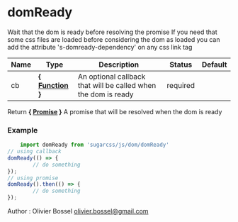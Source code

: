 # domReady

Wait that the dom is ready before resolving the promise
If you need that some css files are loaded before considering the dom as loaded
you can add the attribute 's-domready-dependency' on any css link tag



Name  |  Type  |  Description  |  Status  |  Default
------------  |  ------------  |  ------------  |  ------------  |  ------------
cb  |  **{ [Function](https://developer.mozilla.org/fr/docs/Web/JavaScript/Reference/Objets_globaux/Function) }**  |  An optional callback that will be called when the dom is ready  |  required  |

Return **{ [Promise](https://developer.mozilla.org/fr/docs/Web/JavaScript/Reference/Objets_globaux/Promise) }** A promise that will be resolved when the dom is ready

### Example
```js
	import domReady from 'sugarcss/js/dom/domReady'
// using callback
domReady(() => {
		// do something
});
// using promise
domReady().then(() => {
		// do something
});
```
Author : Olivier Bossel <olivier.bossel@gmail.com>